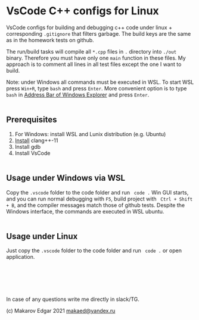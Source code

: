 # VsCode C++ configs for Linux

VsCode configs for building and debugging c++ code under linux + corresponding `.gitignore` that filters garbage.
The build keys are the same as in the homework tests on github.

The run/build tasks will compile all `*.cpp` files in `.` directory into `./out` binary.
Therefore you must have only one `main` function in these files.
My approach is to comment all lines in all test files except the one I want to build.

Note: under Windows all commands must be executed in WSL. 
To start WSL press `Win+R`, type `bash` and press `Enter`.
More convenient option is to type `bash` in [Address Bar of Windows Explorer](https://uis.georgetown.edu/file-explorer/#parts) and press `Enter`. 
<br/><br/>

## Prerequisites
1. For Windows: install WSL and Lunix distribution (e.g. Ubuntu)
2. [Install](https://stackoverflow.com/questions/66223241/how-to-install-clang-11-on-debian) clang++-11
3. Install gdb
4. Install VsCode
<br/><br/>

## Usage under Windows via WSL
Copy the `.vscode` folder to the code folder and run ` code .`
Win GUI starts, and you can run normal debugging with `F5`, build project with ` Ctrl + Shift + B`, and the compiler messages match those of github tests.
Despite the Windows interface, the commands are executed in WSL ubuntu.
<br/><br/>

## Usage under Linux
Just copy the `.vscode` folder to the code folder and run ` code .` or open application.

<br/><br/>
---
In case of any questions write me directly in slack/TG.

(c) Makarov Edgar 2021 <makaed@yandex.ru>
